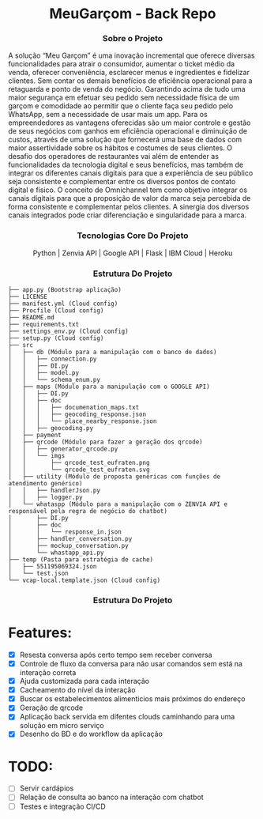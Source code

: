 <h1 align="center">
	MeuGarçom - Back Repo 
</h1>
<h3 align="center" font-style="italic">
	Sobre o Projeto
</h3>
<p>
A solução “Meu Garçom” é uma inovação incremental que oferece diversas funcionalidades para atrair o consumidor, aumentar o ticket médio da venda, oferecer conveniência, esclarecer menus e ingredientes e fidelizar clientes. Sem contar os demais benefícios de eficiência operacional para a retaguarda e ponto de venda do negócio. Garantindo acima de tudo uma maior segurança em efetuar seu pedido sem necessidade física de um garçom e comodidade ao permitir que o cliente faça seu pedido pelo WhatsApp, sem a necessidade de usar mais um app. Para os empreendedores as vantagens oferecidas são um maior controle e gestão de seus negócios com ganhos em eficiência operacional e diminuição de custos, através de uma solução que fornecerá uma base de dados com maior assertividade sobre os hábitos e costumes de seus clientes. O desafio dos operadores de restaurantes vai além de entender as funcionalidades da tecnologia digital e seus benefícios, mas também de integrar os diferentes canais digitais para que a experiência de seu público seja consistente e complementar entre os diversos pontos de contato digital e físico. O conceito de Omnichannel tem como objetivo integrar os canais digitais para que a proposição de valor da marca seja percebida de forma consistente e complementar pelos clientes. A sinergia dos diversos canais integrados pode criar diferenciação e singularidade para a marca.
</p>
<h3 align="center" font-style="italic">
	Tecnologias Core Do Projeto
</h3>
<p align="center" font-style="cursive">
	 Python | Zenvia API | Google API | Flask | IBM Cloud | Heroku
</p>
<h3 align="center" font-style="italic">
	Estrutura Do Projeto
</h3>

```
├── app.py (Bootstrap aplicação)
├── LICENSE
├── manifest.yml (Cloud config)
├── Procfile (Cloud config)
├── README.md
├── requirements.txt 
├── settings_env.py (Cloud config)
├── setup.py (Cloud config)
├── src
│   ├── db (Módulo para a manipulação com o banco de dados)
│   │   ├── connection.py
│   │   ├── DI.py
│   │   ├── model.py
│   │   └── schema_enum.py
│   ├── maps (Módulo para a manipulação com o GOOGLE API)
│   │   ├── DI.py
│   │   ├── doc
│   │   │   ├── documenation_maps.txt
│   │   │   ├── geocoding_response.json
│   │   │   └── place_nearby_response.json
│   │   ├── geocoding.py
│   ├── payment
│   ├── qrcode (Módulo para fazer a geração dos qrcode)
│   │   ├── generator_qrcode.py
│   │   └── imgs
│   │       ├── qrcode_test_eufraten.png
│   │       └── qrcode_test_eufraten.svg
│   ├── utility (Módulo de proposta genéricas com funções de atendimento genérico)
│   │   ├── handlerJson.py
│   │   ├── logger.py
│   └── whataspp (Módulo para a manipulação com o ZENVIA API e responsável pela regra de negócio do chatbot)
│       ├── DI.py
│       ├── doc
│       │   └── response_in.json
│       ├── handler_conversation.py
│       ├── mockup_conversation.py
│       └── whastapp_api.py
├── temp (Pasta para estratégia de cache)
│   ├── 551195069324.json
│   └── test.json
└── vcap-local.template.json (Cloud config)
```

<h3 align="center" font-style="italic">
	Estrutura Do Projeto
</h3>

# Features:

- [x] Resesta conversa após certo tempo sem receber conversa
- [x] Controle de fluxo da conversa para não usar comandos sem está na interação correta
- [x] Ajuda customizada para cada interação
- [x] Cacheamento do nível da interação
- [x] Buscar os estabelecimentos alimenticios mais próximos do endereço
- [x] Geração de qrcode
- [x] Aplicação back servida em difentes clouds caminhando para uma solução em micro serviço
- [x] Desenho do BD e do workflow da aplicação  

# TODO:

- [ ] Servir cardápios
- [ ] Relação de consulta ao banco na interação com chatbot
- [ ] Testes e integração CI/CD
